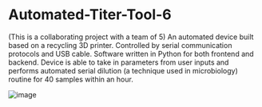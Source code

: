 # Automated-Titer-Tool-6
(This is a collaborating project with a team of 5)
An automated device built based on a recycling 3D printer. Controlled by serial communication protocols and USB cable. Software written in Python for both frontend and backend. Device is able to take in parameters from user inputs and performs automated serial dilution (a technique used in microbiology) routine for 40 samples within an hour.

  ![image](https://github.com/user-attachments/assets/70d4c509-352f-46f9-a87b-58f593d803b5)
